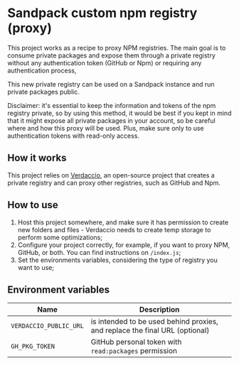 # Sandpack custom npm registry (proxy)

This project works as a recipe to proxy NPM registries. The main goal is to consume private packages and expose them through a private registry without any authentication token (GitHub or Npm) or requiring any authentication process, 

This new private registry can be used on a Sandpack instance and run private packages public. 

Disclaimer: it's essential to keep the information and tokens of the npm registry private, so by using this method, it would be best if you kept in mind that it might expose all private packages in your account, so be careful where and how this proxy will be used. Plus, make sure only to use authentication tokens with read-only access.

## How it works
This project relies on [Verdaccio](https://verdaccio.org/), an open-source project that creates a private registry and can proxy other registries, such as GitHub and Npm. 

## How to use

1. Host this project somewhere, and make sure it has permission to create new folders and files - Verdaccio needs to create temp storage to perform some optimizations;
2. Configure your project correctly, for example, if you want to proxy NPM, GitHub, or both. You can find instructions on `/index.js`;
3. Set the environments variables, considering the type of registry you want to use;


## Environment variables

| Name | Description |
| - | - |
| `VERDACCIO_PUBLIC_URL` | is intended to be used behind proxies, and replace the final URL (optional) |
| `GH_PKG_TOKEN` | GitHub personal token with `read:packages` permission |